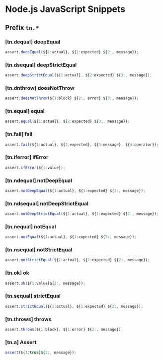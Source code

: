 # Node.js JavaScript Snippets

## Prefix `tn.*`

### [tn.dequal] deepEqual

```javascript
assert.deepEqual(${1:actual}, ${1:expected} ${2:, message});
```

### [tn.dsequal] deepStrictEqual

```javascript
assert.deepStrictEqual(${1:actual}, ${2:expected} ${3:, message});
```

### [tn.dnthrow] doesNotThrow

```javascript
assert.doesNotThrow(${1:block} ${2:, error} ${3:, message});
```

### [tn.equal] equal

```javascript
assert.equal(${1:actual}, ${2:expected} ${3:, message});
```

### [tn.fail] fail

```javascript
assert.fail(${1:actual}, ${2:expected}, ${3:message}, ${4:operator});
```

### [tn.iferror] ifError

```javascript
assert.ifError(${1:value});
```

### [tn.ndequal] notDeepEqual

```javascript
assert.notDeepEqual(${1:actual}, ${1:expected} ${2:, message});
```

### [tn.ndsequal] notDeepStrictEqual

```javascript
assert.notDeepStrictEqual(${1:actual}, ${1:expected} ${2:, message});
```

### [tn.nequal] notEqual

```javascript
assert.notEqual(${1:actual}, ${1:expected} ${2:, message});
```

### [tn.nsequal] notStrictEqual

```javascript
assert.notStrictEqual(${1:actual}, ${1:expected} ${2:, message});
```

### [tn.ok] ok

```javascript
assert.ok(${1:value}${2:, message});
```

### [tn.sequal] strictEqual

```javascript
assert.strictEqual(${1:actual}, ${1:expected} ${2:, message});
```

### [tn.throws] throws

```javascript
assert.throws(${1:block}, ${1:error} ${2:, message});
```

### [tn.a] Assert

```javascript
assert(${1:true}${2:, message});
```
